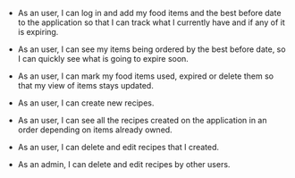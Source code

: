* As an user, I can log in and add my food items and the best before date to the application so that I can track what I currently have and if any of it is expiring.  

* As an user, I can see my items being ordered by the best before date, so I can quickly see what is going to expire soon.  

* As an user, I can mark my food items used, expired or delete them so that my view of items stays updated.  

* As an user, I can create new recipes.

* As an user, I can see all the recipes created on the application in an order depending on items already owned.

* As an user, I can delete and edit recipes that I created.

* As an admin, I can delete and edit recipes by other users.
